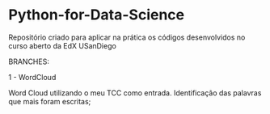 # Python-for-Data-Science

Repositório criado para aplicar na prática os códigos desenvolvidos no curso aberto da EdX USanDiego

BRANCHES:

1 - WordCloud

Word Cloud utilizando o meu TCC como entrada. Identificação das palavras que mais foram escritas;
